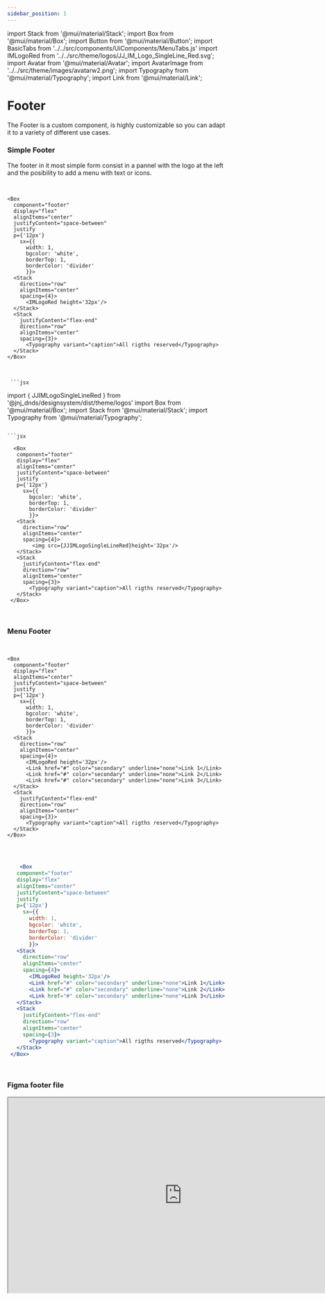 ```yaml
---
sidebar_position: 1
---
```


import Stack from '@mui/material/Stack';
import Box from '@mui/material/Box';
import Button from '@mui/material/Button';
import BasicTabs from '../../src/components/UiComponents/MenuTabs.js' 
import IMLogoRed from '../../src/theme/logos/JJ_IM_Logo_SingleLine_Red.svg';
import Avatar from '@mui/material/Avatar';
import AvatarImage from '../../src/theme/images/avatarw2.png';
import Typography from '@mui/material/Typography';
import Link from '@mui/material/Link';

# Footer

The Footer is a custom component, is highly customizable so you can adapt it to a variety of different use cases.

### Simple Footer

  The footer in it most simple form consist in a pannel with the logo at the left and the posibility to add a menu with text or icons.
  
  <br/>

    <Box 
      component="footer" 
      display="flex"
      alignItems="center"
      justifyContent="space-between"
      justify
      p={'12px'} 
        sx={{  
          width: 1, 
          bgcolor: 'white', 
          borderTop: 1, 
          borderColor: 'divider'
          }}>
      <Stack 
        direction="row"
        alignItems="center"
        spacing={4}>
          <IMLogoRed height='32px'/>
      </Stack>
      <Stack 
        justifyContent="flex-end"
        direction="row"
        alignItems="center"
        spacing={3}>
          <Typography variant="caption">All rigths reserved</Typography>
      </Stack>
    </Box>

  <br />

     ```jsx

  import { JJIMLogoSingleLineRed } from '@jnj_dnds/designsystem/dist/theme/logos'
  import Box from '@mui/material/Box';
  import Stack from '@mui/material/Stack';
  import Typography from '@mui/material/Typography';

   ```  

   ```jsx

     <Box 
      component="footer" 
      display="flex"
      alignItems="center"
      justifyContent="space-between"
      justify
      p={'12px'} 
        sx={{  
          bgcolor: 'white', 
          borderTop: 1, 
          borderColor: 'divider'
          }}>
      <Stack 
        direction="row"
        alignItems="center"
        spacing={4}>
           <img src={JJIMLogoSingleLineRed}height='32px'/>
      </Stack>
      <Stack 
        justifyContent="flex-end"
        direction="row"
        alignItems="center"
        spacing={3}>
          <Typography variant="caption">All rigths reserved</Typography>
      </Stack>
    </Box>

   ```  
  
  <br />

  ### Menu Footer
  
  <br/>

    <Box 
      component="footer" 
      display="flex"
      alignItems="center"
      justifyContent="space-between"
      justify
      p={'12px'} 
        sx={{  
          width: 1, 
          bgcolor: 'white', 
          borderTop: 1, 
          borderColor: 'divider'
          }}>
      <Stack 
        direction="row"
        alignItems="center"
        spacing={4}>
          <IMLogoRed height='32px'/>
          <Link href="#" color="secondary" underline="none">Link 1</Link>
          <Link href="#" color="secondary" underline="none">Link 2</Link>
          <Link href="#" color="secondary" underline="none">Link 3</Link>
      </Stack>
      <Stack 
        justifyContent="flex-end"
        direction="row"
        alignItems="center"
        spacing={3}>
          <Typography variant="caption">All rigths reserved</Typography>
      </Stack>
    </Box>

  <br />

   ```jsx

       <Box 
      component="footer" 
      display="flex"
      alignItems="center"
      justifyContent="space-between"
      justify
      p={'12px'} 
        sx={{  
          width: 1, 
          bgcolor: 'white', 
          borderTop: 1, 
          borderColor: 'divider'
          }}>
      <Stack 
        direction="row"
        alignItems="center"
        spacing={4}>
          <IMLogoRed height='32px'/>
          <Link href="#" color="secondary" underline="none">Link 1</Link>
          <Link href="#" color="secondary" underline="none">Link 2</Link>
          <Link href="#" color="secondary" underline="none">Link 3</Link>
      </Stack>
      <Stack 
        justifyContent="flex-end"
        direction="row"
        alignItems="center"
        spacing={3}>
          <Typography variant="caption">All rigths reserved</Typography>
      </Stack>
    </Box>

   ```  
  
  <br />

### Figma footer file

<iframe
  height="450"
  width="800"
  src="https://www.figma.com/embed?embed_host=share&url=https%3A%2F%2Fwww.figma.com%2Fdesign%2FIKgg9mk0liILChULi9LvaM%2FComponents-J%2526J---v1.1.0%3Fnode-id%3D2100-9754%26t%3D3vke5nSb5ljYhs16-1"
  allowfullscreen
/>










